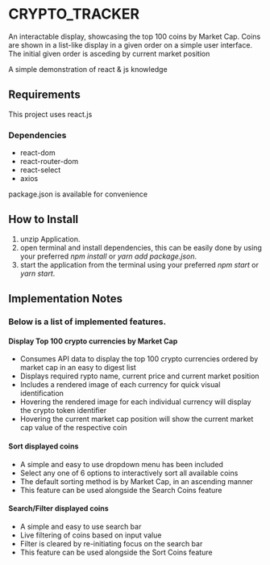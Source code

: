 # CRYPTO_TRACKER
An interactable display, showcasing the top 100 coins by Market Cap.
Coins are shown in a list-like display in a given order on a simple user interface.
The initial given order is asceding by current market position

A simple demonstration of react & js knowledge

## Requirements
This project uses react.js
### Dependencies
* react-dom
* react-router-dom
* react-select
* axios

package.json is available for convenience

## How to Install
1. unzip Application.
2. open terminal and install dependencies, this can be easily done by using your preferred *npm install* or *yarn add package.json*.
3. start the application from the terminal using your preferred *npm start* or *yarn start*.


## Implementation Notes
### Below is a list of implemented features.

#### Display Top 100 crypto currencies by Market Cap
* Consumes API data to display the top 100 crypto currencies ordered by market cap in an easy to digest list
* Displays required rypto name, current price and current market position
* Includes a rendered image of each currency for quick visual identification
* Hovering the rendered image for each individual currency will display the crypto token identifier
* Hovering the current market cap position will show the current market cap value of the respective coin

#### Sort displayed coins
* A simple and easy to use dropdown menu has been included
* Select any one of 6 options to interactively sort all available coins 
* The default sorting method is by Market Cap, in an ascending manner
* This feature can be used alongside the Search Coins feature

#### Search/Filter displayed coins
* A simple and easy to use search bar
* Live filtering of coins based on input value
* Filter is cleared by re-initiating focus on the search bar
* This feature can be used alongside the Sort Coins feature
